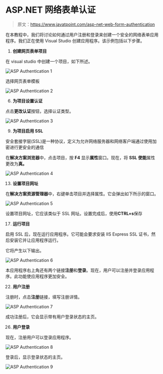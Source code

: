 # ASP.NET 网络表单认证

> 原文：<https://www.javatpoint.com/asp-net-web-form-authentication>

在本教程中，我们将讨论如何通过用户注册和登录来创建一个安全的网络表单应用程序。我们正在使用 Visual Studio 创建应用程序。该示例包括以下步骤。

1.  **创建网页表单项目**

在 visual studio 中创建一个项目，如下所述。

![ASP Authentication 1](img/17a2252a73aba5c45fbe77aba451dc0f.png)

选择网页表单模板

![ASP Authentication 2](img/8187ceae751a44d82d192c37573cebd7.png)

6.  **为项目设置认证**

点击**更改认证**按钮，选择认证类型。

![ASP Authentication 3](img/fc9e2771ef0cdacfbb89e3b77f3b5dac.png)

9.  **为项目启用 SSL**

安全套接字层(SSL)是一种协议，定义为允许网络服务器和网络客户端通过使用加密进行更安全的通信

在**解决方案浏览器**中，点击项目，按 **F4** 显示**属性**窗口。现在，将 **SSL 使能**属性更改为**真。**

![ASP Authentication 4](img/02e0c458da01aff4cb7476e4d942ade1.png)

13.  **设置项目网址**

在**解决方案资源管理器**中，右键单击项目并选择属性。它会弹出如下所示的窗口。

![ASP Authentication 5](img/3859bd4cac8d4f6a8899175f5a85c90b.png)

设置项目网址，它应该类似于 SSL 网址。设置完成后，使用**CTRL+s**保存

17.  **运行项目**

启用 SSL 后，现在运行应用程序。它可能会要求安装 IIS Express SSL 证书，然后安装它并让应用程序运行。

它将产生以下输出。

![ASP Authentication 6](img/360a030875f3eba0335a4171080d6af1.png)

本应用程序右上角还有两个链接**注册**和**登录**。现在，用户可以注册并登录应用程序。此功能使应用程序更加安全。

22.  **用户注册**

注册时，点击**注册**链接，填写注册详情。

![ASP Authentication 7](img/ce0bb6c6f78e3820c62d84cb7df14294.png)

成功注册后，它会显示带有用户登录状态的主页。

26.  **用户登录**

现在，注册用户可以登录应用程序。

![ASP Authentication 8](img/2e7fa617b54425f2dc028f2732e6d9ba.png)

登录后，显示登录状态的主页。

![ASP Authentication 9](img/945d4025e2a6ee73b935f1bb82f56689.png)